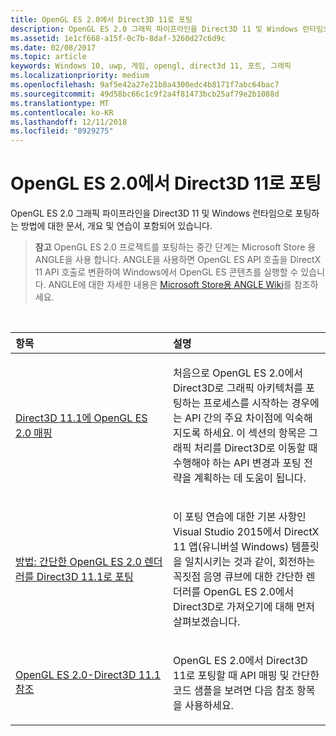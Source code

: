 ```yaml
---
title: OpenGL ES 2.0에서 Direct3D 11로 포팅
description: OpenGL ES 2.0 그래픽 파이프라인을 Direct3D 11 및 Windows 런타임으로 포팅하는 방법에 대한 문서, 개요 및 설명이 포함되어 있습니다.
ms.assetid: 1e1cf668-a15f-0c7b-8daf-3260d27c6d9c
ms.date: 02/08/2017
ms.topic: article
keywords: Windows 10, uwp, 게임, opengl, direct3d 11, 포트, 그래픽
ms.localizationpriority: medium
ms.openlocfilehash: 9af5e42a27e21b8a4300edc4b8171f7abc64bac7
ms.sourcegitcommit: 49d58bc66c1c9f2a4f81473bcb25af79e2b1088d
ms.translationtype: MT
ms.contentlocale: ko-KR
ms.lasthandoff: 12/11/2018
ms.locfileid: "8929275"
---
```

# <a name="port-from-opengl-es-20-to-direct3d-11"></a>OpenGL ES 2.0에서 Direct3D 11로 포팅



OpenGL ES 2.0 그래픽 파이프라인을 Direct3D 11 및 Windows 런타임으로 포팅하는 방법에 대한 문서, 개요 및 연습이 포함되어 있습니다.

> **참고**  OpenGL ES 2.0 프로젝트를 포팅하는 중간 단계는 Microsoft Store 용 ANGLE을 사용 합니다. ANGLE을 사용하면 OpenGL ES API 호출을 DirectX 11 API 호출로 변환하여 Windows에서 OpenGL ES 콘텐츠를 실행할 수 있습니다. ANGLE에 대한 자세한 내용은 [Microsoft Store용 ANGLE Wiki](http://go.microsoft.com/fwlink/p/?linkid=618387)를 참조하세요.

 

<table>
<colgroup>
<col width="50%" />
<col width="50%" />
</colgroup>
<thead>
<tr class="header">
<th align="left">항목</th>
<th align="left">설명</th>
</tr>
</thead>
<tbody>
<tr class="odd">
<td align="left"><p><a href="map-concepts-and-infrastructure.md">Direct3D 11.1에 OpenGL ES 2.0 매핑</a></p></td>
<td align="left"><p>처음으로 OpenGL ES 2.0에서 Direct3D로 그래픽 아키텍처를 포팅하는 프로세스를 시작하는 경우에는 API 간의 주요 차이점에 익숙해지도록 하세요. 이 섹션의 항목은 그래픽 처리를 Direct3D로 이동할 때 수행해야 하는 API 변경과 포팅 전략을 계획하는 데 도움이 됩니다.</p></td>
</tr>
<tr class="even">
<td align="left"><p><a href="port-a-simple-opengl-es-2-0-renderer-to-directx-11-1.md">방법: 간단한 OpenGL ES 2.0 렌더러를 Direct3D 11.1로 포팅</a></p></td>
<td align="left"><p>이 포팅 연습에 대한 기본 사항인 Visual Studio 2015에서 DirectX 11 앱(유니버설 Windows) 템플릿을 일치시키는 것과 같이, 회전하는 꼭짓점 음영 큐브에 대한 간단한 렌더러를 OpenGL ES 2.0에서 Direct3D로 가져오기에 대해 먼저 살펴보겠습니다.</p></td>
</tr>
<tr class="odd">
<td align="left"><p><a href="opengl-es-2-0-to-directx-11-1-reference.md">OpenGL ES 2.0-Direct3D 11.1 참조</a></p></td>
<td align="left"><p>OpenGL ES 2.0에서 Direct3D 11로 포팅할 때 API 매핑 및 간단한 코드 샘플을 보려면 다음 참조 항목을 사용하세요.</p></td>
</tr>
</tbody>
</table>

 

 

 




